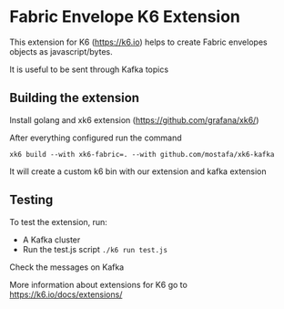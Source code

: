 # Fabric Envelope K6 Extension

This extension for K6 (https://k6.io) helps to create Fabric envelopes objects as javascript/bytes.

It is useful to be sent through Kafka topics


## Building the extension

Install golang and xk6 extension (https://github.com/grafana/xk6/)

After everything configured run the command

```xk6 build --with xk6-fabric=. --with github.com/mostafa/xk6-kafka```

It will create a custom k6 bin with our extension and kafka extension

## Testing

To test the extension, run:

* A Kafka cluster
* Run the test.js script `./k6 run test.js`

Check the messages on Kafka


More information about extensions for K6 go to https://k6.io/docs/extensions/
